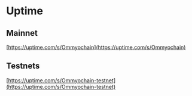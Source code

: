 # Uptime

## Mainnet

[https://uptime.com/s/Ommyochain](https://uptime.com/s/Ommyochain)

## Testnets

[https://uptime.com/s/Ommyochain-testnet](https://uptime.com/s/Ommyochain-testnet)
